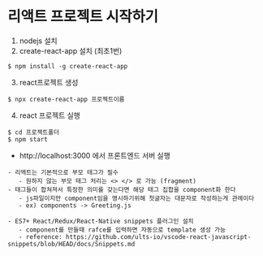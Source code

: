 # 리액트 프로젝트 시작하기

1. nodejs 설치
2. create-react-app 설치 (최초1번)
```
$ npm install -g create-react-app
```

3. react프로젝트 생성
```
$ npx create-react-app 프로젝트이름
```

4. react 프로젝트 실행
```
$ cd 프로젝트폴더
$ npm start
```
- http://localhost:3000 에서 프론트엔드 서버 실행



```
- 리엑트는 기본적으로 부모 태그가 필수 
   - 원하지 않는 부모 태그 처리는 <> </> 로 가능 (fragment)
- 태그들이 합쳐져서 특정한 의미를 갖는다면 해당 태그 집합을 component화 한다
   - js파일이지만 component임을 명시하기위해 첫글자는 대문자로 작성하는게 관례이다 
   - ex) components -> Greeting.js 

- ES7+ React/Redux/React-Native snippets 플러그인 설치 
   - component를 만들때 rafce를 입력하면 자동으로 template 생성 가능 
   - reference: https://github.com/ults-io/vscode-react-javascript-snippets/blob/HEAD/docs/Snippets.md

```